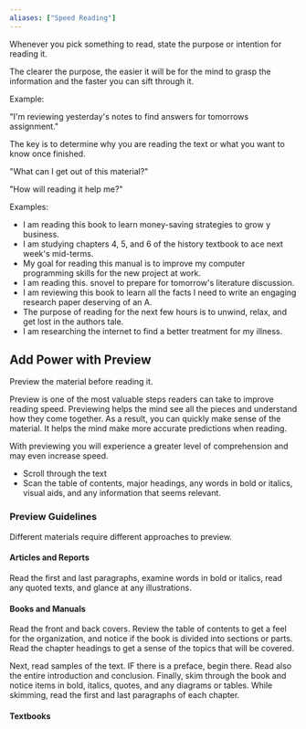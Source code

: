 ```yaml
---
aliases: ["Speed Reading"]
---
```


Whenever you pick something to read, state the purpose or intention for reading it.

The clearer the purpose, the easier it will be for the mind to grasp the information and the faster you can sift through it.

Example:

"I'm reviewing yesterday's notes to find answers for tomorrows assignment."

The key is to determine why you are reading the text or what you want to know once finished.

"What can I get out of this material?"

"How will reading it help me?"

Examples:

* I am reading this book to learn money-saving strategies to grow y business.
* I am studying chapters 4, 5, and 6 of the history textbook to ace next week's mid-terms.
* My goal for reading this manual is to improve my computer programming skills for the new project at work.
* I am reading this.  snovel to prepare for tomorrow's literature discussion.
* I am reviewing this book to learn all the facts I need to write an engaging research paper deserving of an A.
* The purpose of reading for the next few hours is to unwind, relax, and get lost in the authors tale.
* I am researching the internet to find a better treatment for my illness.

## Add Power with Preview

Preview the material before reading it.

Preview is one of the most valuable steps readers can take to improve reading speed. Previewing helps the mind see all the pieces and understand how they come together. As a result, you can quickly make sense of the material. It helps the mind make more accurate predictions when reading.

With previewing you will experience a greater level of comprehension and may even increase speed.

- Scroll through the text
- Scan the table of contents, major headings, any words in bold or italics, visual aids, and any information that seems relevant.

### Preview Guidelines

Different materials require different approaches to preview.

#### Articles and Reports

Read the first and last paragraphs, examine words in bold or italics, read any quoted texts, and glance at any illustrations.

#### Books and Manuals

Read the front and back covers. Review the table of contents to get a feel for the organization, and notice if the book is divided into sections or parts. Read the chapter headings to get a sense of the topics that will be covered.

Next, read samples of the text. IF there is a preface, begin there. Read also the entire introduction and conclusion. Finally, skim through the book and notice items in bold, italics, quotes, and any diagrams or tables. While skimming, read the first and last paragraphs of each chapter.

#### Textbooks

